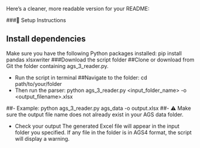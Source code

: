 Here’s a cleaner, more readable version for your README:

###🔧 Setup Instructions
## Install dependencies
Make sure you have the following Python packages installed:
pip install pandas xlsxwriter
###Download the script folder
##Clone or download from Git the folder containing ags_3_reader.py.
- Run the script in terminal
##Navigate to the folder:
cd path/to/your/folder
- Then run the parser:
python ags_3_reader.py <input_folder_name> -o <output_filename>.xlsx

##- Example:
python ags_3_reader.py ags_data -o output.xlsx
##- ⚠️ Make sure the output file name does not already exist in your AGS data folder.
- Check your output
The generated Excel file will appear in the input folder you specified.
If any file in the folder is in AGS4 format, the script will display a warning.
